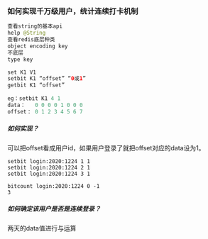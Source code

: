 ###  如何实现千万级用户，统计连续打卡机制

```java
查看string的基本api
help @String
查看redis底层种类
object encoding key
不底层
type key

set K1 V1
setbit K1 “offset” “0或1”
getbit K1 “offset”
    
eg：setbit K1 4 1
data：   0 0 0 0 1 0 0 0
offset： 0 1 2 3 4 5 6 7
```

##### 如何实现？

可以把offset看成用户id，如果用户登录了就把offset对应的data设为1。

```xm
setbit login:2020:1224 1 1
setbit login:2020:1224 2 1
setbit login:2020:1224 3 1

bitcount login:2020:1224 0 -1
3
```

##### 如何确定该用户是否是连续登录？

两天的data值进行与运算

